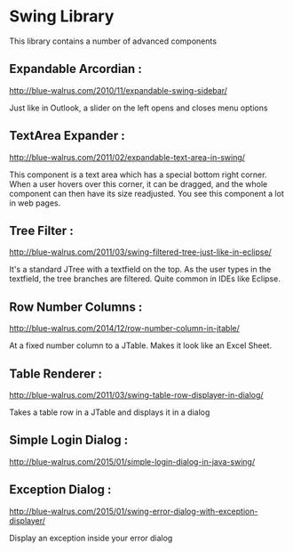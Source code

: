 
Swing Library
=============
This library contains a number of advanced components



Expandable Arcordian :
-----------------------
http://blue-walrus.com/2010/11/expandable-swing-sidebar/

Just like in Outlook, a slider on the left opens and closes menu options

TextArea Expander :
-------------------
http://blue-walrus.com/2011/02/expandable-text-area-in-swing/

This component is a text area which has a special bottom right corner. When a user hovers over this corner, it can be dragged, and the whole component can then have its size readjusted. You see this component a lot in web pages.

Tree Filter :
-------------
http://blue-walrus.com/2011/03/swing-filtered-tree-just-like-in-eclipse/

It's a standard JTree with a textfield on the top. As the user types in the textfield, the tree branches are filtered. Quite common in IDEs like Eclipse.

Row Number Columns :
--------------------
http://blue-walrus.com/2014/12/row-number-column-in-jtable/

At a fixed number column to a JTable. Makes it look like an Excel Sheet.

Table Renderer :
----------------
http://blue-walrus.com/2011/03/swing-table-row-displayer-in-dialog/

Takes a table row in a JTable and displays it in a dialog


Simple Login Dialog :
---------------------
http://blue-walrus.com/2015/01/simple-login-dialog-in-java-swing/

Exception Dialog :
------------------
http://blue-walrus.com/2015/01/swing-error-dialog-with-exception-displayer/

Display an exception inside your error dialog








